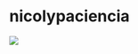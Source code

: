 # nicolypaciencia
![](https://www.google.com/url?sa=i&url=https%3A%2F%2Fbr.pinterest.com%2Fpin%2F856950635327864265%2F&psig=AOvVaw1kfuXcGpTbst8WDJVVluig&ust=1718104887887000&source=images&cd=vfe&opi=89978449&ved=0CBAQjRxqFwoTCKjWkdb10IYDFQAAAAAdAAAAABAE)
